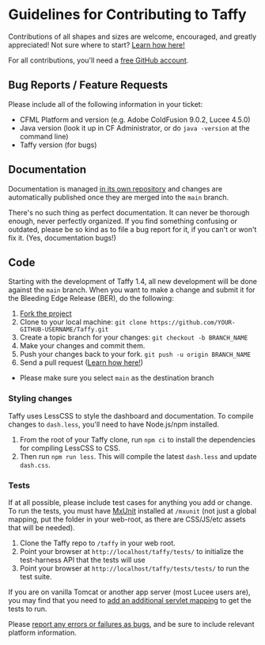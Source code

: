 # Guidelines for Contributing to Taffy

Contributions of all shapes and sizes are welcome, encouraged, and greatly appreciated! Not sure where to start? [Learn how here!](https://makeapullrequest.com)

For all contributions, you'll need a [free GitHub account](https://github.com/join).

## Bug Reports / Feature Requests

Please include all of the following information in your ticket:

- CFML Platform and version (e.g. Adobe ColdFusion 9.0.2, Lucee 4.5.0)
- Java version (look it up in CF Administrator, or do `java -version` at the command line)
- Taffy version (for bugs)

## Documentation

Documentation is managed [in its own repository](https://github.com/atuttle/TaffyDocs) and changes are automatically published once they are merged into the `main` branch.

There's no such thing as perfect documentation. It can never be thorough enough, never perfectly organized. If you find something confusing or outdated, please be so kind as to file a bug report for it, if you can't or won't fix it. (Yes, documentation bugs!)

## Code

Starting with the development of Taffy 1.4, all new development will be done against the `main` branch. When you want to make a change and submit it for the Bleeding Edge Release (BER), do the following:

1. [Fork the project](https://github.com/atuttle/Taffy/fork_select)
1. Clone to your local machine: `git clone https://github.com/YOUR-GITHUB-USERNAME/Taffy.git`
1. Create a topic branch for your changes: `git checkout -b BRANCH_NAME`
1. Make your changes and commit them.
1. Push your changes back to your fork. `git push -u origin BRANCH_NAME`
1. Send a pull request ([Learn how here!](https://makeapullrequest.com))

- Please make sure you select `main` as the destination branch

### Styling changes

Taffy uses LessCSS to style the dashboard and documentation. To compile changes to `dash.less`, you'll need to have Node.js/npm installed.

1. From the root of your Taffy clone, run `npm ci` to install the dependencies for compiling LessCSS to CSS.
1. Then run `npm run less`. This will compile the latest `dash.less` and update `dash.css`.

### Tests

If at all possible, please include test cases for anything you add or change. To run the tests, you must have [MxUnit](https://mxunit.org/) installed at `/mxunit` (not just a global mapping, put the folder in your web-root, as there are CSS/JS/etc assets that will be needed).

1. Clone the Taffy repo to `/taffy` in your web root.
1. Point your browser at `http://localhost/taffy/tests/` to initialize the test-harness API that the tests will use
1. Point your browser at `http://localhost/taffy/tests/tests/` to run the test suite.

If you are on vanilla Tomcat or another app server (most Lucee users are), you may find that you need to [add an additional servlet mapping](https://docs.taffy.io/#/3.3.0?id=tomcat-jboss-and-other-app-server-idiosyncrasies) to get the tests to run.

Please [report any errors or failures as bugs](https://github.com/atuttle/Taffy/issues), and be sure to include relevant platform information.
